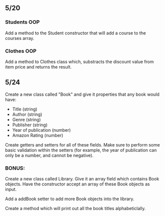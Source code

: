 ## 5/20

### Students OOP

Add a method to the Student constructor that will add a course to the courses array.

### Clothes OOP

Add a method to Clothes class which, substracts the discount value from item price and returns the result.





## 5/24

Create a new class called "Book" and give it properties that any book would have:

* Title (string)
* Author (string)
* Genre (string)
* Publisher (string)
* Year of publication (number)
* Amazon Rating (number)

Create getters and setters for all of these fields. Make sure to perform some basic validation within the setters (for example, the year of publication can only be a number, and cannot be negative).

### BONUS:

Create a new class called Library. Give it an array field which contains Book objects. Have the constructor accept an array of these Book objects as input.

Add a addBook setter to add more Book objects into the library.

Create a method which will print out all the book titles alphabeticlally.